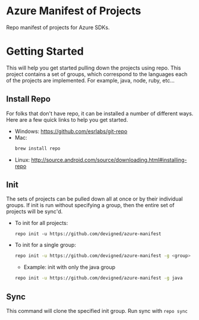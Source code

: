 # Azure Manifest of Projects
Repo manifest of projects for Azure SDKs.

# Getting Started
This will help you get started pulling down the projects using repo. This project contains a set of groups, which
correspond to the languages each of the projects are implemented. For example, java, node, ruby, etc...

## Install Repo
For folks that don't have repo, it can be installed a number of different ways. Here are a few quick links to help you
get started.
- Windows: https://github.com/esrlabs/git-repo
- Mac:
  ```bash
  brew install repo
  ```
- Linux: http://source.android.com/source/downloading.html#installing-repo

## Init
The sets of projects can be pulled down all at once or by their individual groups. If init is run without specifying a
group, then the entire set of projects will be sync'd.

- To init for all projects:
  ```
  repo init -u https://github.com/devigned/azure-manifest
  ```
- To init for a single group:
  ```bash
  repo init -u https://github.com/devigned/azure-manifest -g <group>
  ```
  - Example: init with only the java group
  ```bash
  repo init -u https://github.com/devigned/azure-manifest -g java
  ```

## Sync
This command will clone the specified init group. Run sync with `repo sync`
